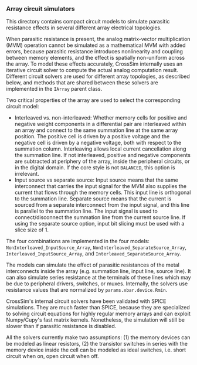 ### Array circuit simulators

This directory contains compact circuit models to simulate parasitic resistance effects in several different array electrical topologies.

When parasitic resistance is present, the analog matrix-vector multiplication (MVM) operation cannot be simulated as a mathematical MVM with added errors, because parasitic resistance introduces nonlinearity and coupling between memory elements, and the effect is spatially non-uniform across the array. To model these effects accurately, CrossSim internally uses an iterative circuit solver to compute the actual analog computation result. Different circuit solvers are used for different array topologies, as described below, and methods that are shared between these solvers are implemented in the ``IArray`` parent class.

Two critical properties of the array are used to select the corresponding circuit model:
- Interleaved vs. non-interleaved: Whether memory cells for positive and negative weight components in a differential pair are interleaved within an array and connect to the same summation line at the same array position. The positive cell is driven by a positive voltage and the negative cell is driven by a negative voltage, both with respect to the summation column. Interleaving allows local current cancellation along the summation line. If not interleaved, positive and negative components are subtracted at periphery of the array, inside the peripheral circuits, or in the digital domain. If the core style is not ``BALANCED``, this option is irrelevant.
- Input source vs separate source: Input source means that the same interconnect that carries the input signal for the MVM also supplies the current that flows through the memory cells. This input line is orthogonal to the summation line. Separate source means that the current is sourced from a separate interconnect from the input signal, and this line is parallel to the summation line. The input signal is used to connect/disconnect the summation line from the current source line. If using the separate source option, input bit slicing must be used with a slice size of 1.

The four combinations are implemented in the four models: ``NonInterleaved_InputSource_Array``, ``NonInterleaved_SeparateSource_Array``, ``Interleaved_InputSource_Array``, and ``Interleaved_SeparateSource_Array``.

The models can simulate the effect of parasitic resistances of the metal interconnects inside the array (e.g. summation line, input line, source line). It can also simulate series resistance at the terminals of these lines which may be due to peripheral drivers, switches, or muxes. Internally, the solvers use resistance values that are normalized by ``params.xbar.device.Rmin``.

CrossSim's internal circuit solvers have been validated with SPICE simulations. They are much faster than SPICE, because they are specialized to solving circuit equations for highly regular memory arrays and can exploit Numpy/Cupy's fast matrix kernels. Nonetheless, the simulation will still be slower than if parasitic resistance is disabled.

All the solvers currently make two assumptions: (1) the memory devices can be modeled as linear resistors, (2) the transistor switches in series with the memory device inside the cell can be modeled as ideal switches, i.e. short circuit when on, open circuit when off.
